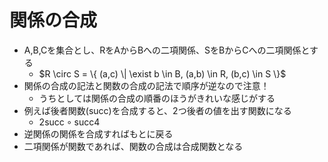 # 関係の合成

- A,B,Cを集合とし、RをAからBへの二項関係、SをBからCへの二項関係とする
  - $R \circ S = \{ (a,c) \| \exist b \in B, (a,b) \in R, (b,c) \in S \}$
- 関係の合成の記法と関数の合成の記法で順序が逆なので注意！
  - うちとしては関係の合成の順番のほうがきれいな感じがする
- 例えば後者関数(succ)を合成すると、2つ後者の値を出す関数になる
  - $2 \mathrm{succ \circ succ} 4$
- 逆関係の関係を合成すればもとに戻る
- 二項関係が関数であれば、関数の合成は合成関数となる
